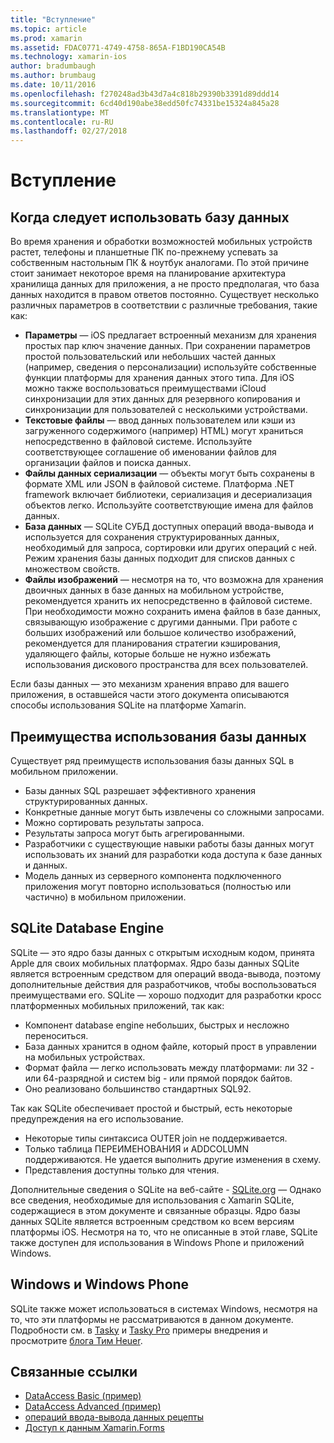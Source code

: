 ```yaml
---
title: "Вступление"
ms.topic: article
ms.prod: xamarin
ms.assetid: FDAC0771-4749-4758-865A-F1BD190CA54B
ms.technology: xamarin-ios
author: bradumbaugh
ms.author: brumbaug
ms.date: 10/11/2016
ms.openlocfilehash: f270248ad3b43d7a4c818b29390b3391d89ddd14
ms.sourcegitcommit: 6cd40d190abe38edd50fc74331be15324a845a28
ms.translationtype: MT
ms.contentlocale: ru-RU
ms.lasthandoff: 02/27/2018
---
```

# <a name="introduction"></a>Вступление

## <a name="when-to-use-a-database"></a>Когда следует использовать базу данных

Во время хранения и обработки возможностей мобильных устройств растет, телефоны и планшетные ПК по-прежнему успевать за собственным настольным ПК &amp; ноутбук аналогами. По этой причине стоит занимает некоторое время на планирование архитектура хранилища данных для приложения, а не просто предполагая, что база данных находится в правом ответов постоянно. Существует несколько различных параметров в соответствии с различные требования, такие как:

-  **Параметры** — iOS предлагает встроенный механизм для хранения простых пар ключ значение данных. При сохранении параметров простой пользовательский или небольших частей данных (например, сведения о персонализации) используйте собственные функции платформы для хранения данных этого типа. Для iOS можно также воспользоваться преимуществами iCloud синхронизации для этих данных для резервного копирования и синхронизации для пользователей с несколькими устройствами.
-  **Текстовые файлы** — ввод данных пользователем или кэши из загруженного содержимого (например) HTML) могут храниться непосредственно в файловой системе. Используйте соответствующее соглашение об именовании файлов для организации файлов и поиска данных.
-  **Файлы данных сериализации** — объекты могут быть сохранены в формате XML или JSON в файловой системе. Платформа .NET framework включает библиотеки, сериализация и десериализация объектов легко. Используйте соответствующие имена для файлов данных.
-  **База данных** — SQLite СУБД доступных операций ввода-вывода и используется для сохранения структурированных данных, необходимый для запроса, сортировки или других операций с ней. Режим хранения базы данных подходит для списков данных с множеством свойств.
-  **Файлы изображений** — несмотря на то, что возможна для хранения двоичных данных в базе данных на мобильном устройстве, рекомендуется хранить их непосредственно в файловой системе. При необходимости можно сохранить имена файлов в базе данных, связывающую изображение с другими данными. При работе с больших изображений или большое количество изображений, рекомендуется для планирования стратегии кэширования, удаляющего файлы, которые больше не нужно избежать использования дискового пространства для всех пользователей.


Если базы данных — это механизм хранения вправо для вашего приложения, в оставшейся части этого документа описываются способы использования SQLite на платформе Xamarin.

## <a name="advantages-of-using-a-database"></a>Преимущества использования базы данных

Существует ряд преимуществ использования базы данных SQL в мобильном приложении.

-  Базы данных SQL разрешает эффективного хранения структурированных данных.
-  Конкретные данные могут быть извлечены со сложными запросами.
-  Можно сортировать результаты запроса.
-  Результаты запроса могут быть агрегированными.
-  Разработчики с существующие навыки работы базы данных могут использовать их знаний для разработки кода доступа к базе данных и данных.
-  Модель данных из серверного компонента подключенного приложения могут повторно использоваться (полностью или частично) в мобильном приложении.


## <a name="sqlite-database-engine"></a>SQLite Database Engine

SQLite — это ядро базы данных с открытым исходным кодом, принята Apple для своих мобильных платформах. Ядро базы данных SQLite является встроенным средством для операций ввода-вывода, поэтому дополнительные действия для разработчиков, чтобы воспользоваться преимуществами его. SQLite — хорошо подходит для разработки кросс платформенных мобильных приложений, так как:

-  Компонент database engine небольших, быстрых и несложно переноситься.
-  База данных хранится в одном файле, который прост в управлении на мобильных устройствах.
-  Формат файла — легко использовать между платформами: ли 32 - или 64-разрядной и систем big - или прямой порядок байтов.
-  Оно реализовано большинство стандартных SQL92.


Так как SQLite обеспечивает простой и быстрый, есть некоторые предупреждения на его использование.

-  Некоторые типы синтаксиса OUTER join не поддерживается.
-  Только таблица ПЕРЕИМЕНОВАНИЯ и ADDCOLUMN поддерживаются. Не удается выполнить другие изменения в схему.
-  Представления доступны только для чтения.


Дополнительные сведения о SQLite на веб-сайте - [SQLite.org](http://SQLite.org) — Однако все сведения, необходимые для использования с Xamarin SQLite, содержащиеся в этом документе и связанные образцы. Ядро базы данных SQLite является встроенным средством ко всем версиям платформы iOS.
Несмотря на то, что не описанные в этой главе, SQLite также доступен для использования в Windows Phone и приложений Windows.

## <a name="windows-and-windows-phone"></a>Windows и Windows Phone

SQLite также может использоваться в системах Windows, несмотря на то, что эти платформы не рассматриваются в данном документе.
Подробности см. в [Tasky](~/cross-platform/app-fundamentals/building-cross-platform-applications/case-study-tasky.md) и [Tasky Pro](http://docs.xamarin.com/guides/cross-platform/application_fundamentals/building_cross_platform_applications/case_study%3A_tasky) примеры внедрения и просмотрите [блога Тим Heuer](http://timheuer.com/blog/archive/2012/06/28/seeding-your-metro-style-app-with-sqlite-database.aspx).



## <a name="related-links"></a>Связанные ссылки

- [DataAccess Basic (пример)](https://github.com/xamarin/mobile-samples/tree/master/DataAccess/Basic)
- [DataAccess Advanced (пример)](https://github.com/xamarin/mobile-samples/tree/master/DataAccess/Advanced)
- [операций ввода-вывода данных рецепты](https://developer.xamarin.com/recipes/ios/data/sqlite/)
- [Доступ к данным Xamarin.Forms](~/xamarin-forms/app-fundamentals/databases.md)
